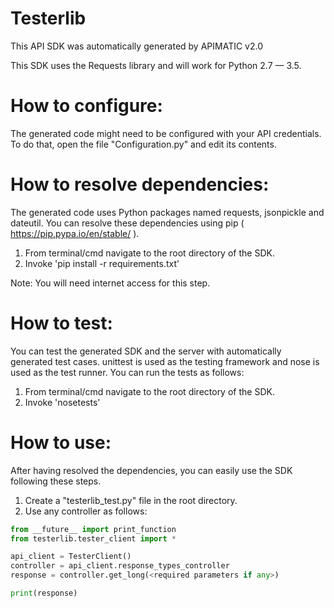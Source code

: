 Testerlib
=================
This API SDK was automatically generated by APIMATIC v2.0

This SDK uses the Requests library and will work for Python 2.7 — 3.5.

How to configure:
=================
The generated code might need to be configured with your API credentials. 
To do that, open the file "Configuration.py" and edit its contents.

How to resolve dependencies: 
===========================
The generated code uses Python packages named requests, jsonpickle and dateutil.
You can resolve these dependencies using pip ( https://pip.pypa.io/en/stable/ ).

  1. From terminal/cmd navigate to the root directory of the SDK.
  2. Invoke 'pip install -r requirements.txt'

Note: You will need internet access for this step.

How  to test:
=============
You can test the generated SDK and the server with automatically generated test
cases. unittest is used as the testing framework and nose is used as the test
runner. You can run the tests as follows:

  1. From terminal/cmd navigate to the root directory of the SDK.
  2. Invoke 'nosetests'

How to use:
===========
After having resolved the dependencies, you can easily use the SDK following these steps.

  1. Create a "testerlib_test.py" file in the root directory.
  2. Use any controller as follows:
```python
from __future__ import print_function
from testerlib.tester_client import *

api_client = TesterClient()
controller = api_client.response_types_controller
response = controller.get_long(<required parameters if any>)

print(response)
```
